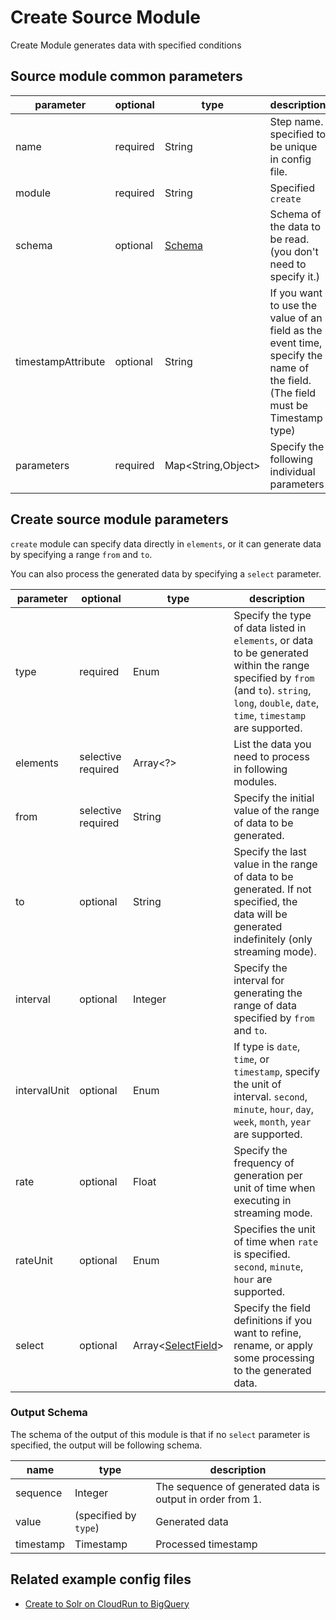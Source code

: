 # Create Source Module

Create Module generates data with specified conditions

## Source module common parameters

| parameter          | optional | type                | description                                                                                                                   |
|--------------------|----------|---------------------|-------------------------------------------------------------------------------------------------------------------------------|
| name               | required | String              | Step name. specified to be unique in config file.                                                                             |
| module             | required | String              | Specified `create`                                                                                                            |
| schema             | optional | [Schema](SCHEMA.md) | Schema of the data to be read. (you don't need to specify it.)                                                                |
| timestampAttribute | optional | String              | If you want to use the value of an field as the event time, specify the name of the field. (The field must be Timestamp type) |
| parameters         | required | Map<String,Object\> | Specify the following individual parameters                                                                                   |

## Create source module parameters

`create` module can specify data directly in `elements`, or it can generate data by specifying a range `from` and `to`.

You can also process the generated data by specifying a `select` parameter.

| parameter    | optional           | type                                          | description                                                                                                                                                                                    |
|--------------|--------------------|-----------------------------------------------|------------------------------------------------------------------------------------------------------------------------------------------------------------------------------------------------|
| type         | required           | Enum                                          | Specify the type of data listed in `elements`, or data to be generated within the range specified by `from` (and `to`). `string`, `long`, `double`, `date`, `time`, `timestamp` are supported. |
| elements     | selective required | Array<?\>                                     | List the data you need to process in following modules.　                                                                                                                                       |
| from         | selective required | String                                        | Specify the initial value of the range of data to be generated.　                                                                                                                               |
| to           | optional           | String                                        | Specify the last value in the range of data to be generated. If not specified, the data will be generated indefinitely (only streaming mode).　                                                 |
| interval     | optional           | Integer                                       | Specify the interval for generating the range of data specified by `from` and `to`.                                                                                                            |
| intervalUnit | optional           | Enum                                          | If type is `date`, `time`, or `timestamp`, specify the unit of interval. `second`, `minute`, `hour`, `day`, `week`, `month`, `year` are supported.                                             |
| rate         | optional           | Float                                         | Specify the frequency of generation per unit of time when executing in streaming mode.                                                                                                         |
| rateUnit     | optional           | Enum                                          | Specifies the unit of time when `rate` is specified.  `second`, `minute`, `hour` are supported.                                                                                                |
| select       | optional           | Array<[SelectField](../transform/select.md)\> | Specify the field definitions if you want to refine, rename, or apply some processing to the generated data.                                                                                   |

### Output Schema

The schema of the output of this module is that if no `select` parameter is specified, the output will be following schema.

| name      | type                  | description                                               |
|-----------|-----------------------|-----------------------------------------------------------|
| sequence  | Integer               | The sequence of generated data is output in order from 1. |
| value     | (specified by `type`) | Generated data                                            |
| timestamp | Timestamp             | Processed timestamp                                       |

## Related example config files

* [Create to Solr on CloudRun to BigQuery](../../../../examples/create-to-http-to-bigquery.json)
